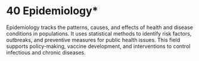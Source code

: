 # 40 **Epidemiology***  

Epidemiology tracks the patterns, causes, and effects of health and disease conditions in populations. It uses statistical methods to identify risk factors, outbreaks, and preventive measures for public health issues. This field supports policy-making, vaccine development, and interventions to control infectious and chronic diseases.
